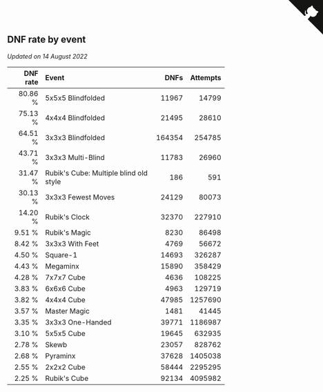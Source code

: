 ## DNF rate by event

*Updated on 14 August 2022*

| DNF rate | Event | DNFs | Attempts |
| ---: | :--- | ---: | ---: |
| 80.86 % | 5x5x5 Blindfolded | 11967 | 14799 |
| 75.13 % | 4x4x4 Blindfolded | 21495 | 28610 |
| 64.51 % | 3x3x3 Blindfolded | 164354 | 254785 |
| 43.71 % | 3x3x3 Multi-Blind | 11783 | 26960 |
| 31.47 % | Rubik's Cube: Multiple blind old style | 186 | 591 |
| 30.13 % | 3x3x3 Fewest Moves | 24129 | 80073 |
| 14.20 % | Rubik's Clock | 32370 | 227910 |
| 9.51 % | Rubik's Magic | 8230 | 86498 |
| 8.42 % | 3x3x3 With Feet | 4769 | 56672 |
| 4.50 % | Square-1 | 14693 | 326287 |
| 4.43 % | Megaminx | 15890 | 358429 |
| 4.28 % | 7x7x7 Cube | 4636 | 108225 |
| 3.83 % | 6x6x6 Cube | 4963 | 129719 |
| 3.82 % | 4x4x4 Cube | 47985 | 1257690 |
| 3.57 % | Master Magic | 1481 | 41445 |
| 3.35 % | 3x3x3 One-Handed | 39771 | 1186987 |
| 3.10 % | 5x5x5 Cube | 19645 | 632935 |
| 2.78 % | Skewb | 23057 | 828762 |
| 2.68 % | Pyraminx | 37628 | 1405038 |
| 2.55 % | 2x2x2 Cube | 58444 | 2295295 |
| 2.25 % | Rubik's Cube | 92134 | 4095982 |


<a href="https://github.com/JustinTimeCuber/wca_statistics" class="github-corner" aria-label="View source on Github"><svg width="80" height="80" viewBox="0 0 250 250" style="fill:#151513; color:#fff; position: absolute; top: 0; border: 0; right: 0;" aria-hidden="true"><path d="M0,0 L115,115 L130,115 L142,142 L250,250 L250,0 Z"></path><path d="M128.3,109.0 C113.8,99.7 119.0,89.6 119.0,89.6 C122.0,82.7 120.5,78.6 120.5,78.6 C119.2,72.0 123.4,76.3 123.4,76.3 C127.3,80.9 125.5,87.3 125.5,87.3 C122.9,97.6 130.6,101.9 134.4,103.2" fill="currentColor" style="transform-origin: 130px 106px;" class="octo-arm"></path><path d="M115.0,115.0 C114.9,115.1 118.7,116.5 119.8,115.4 L133.7,101.6 C136.9,99.2 139.9,98.4 142.2,98.6 C133.8,88.0 127.5,74.4 143.8,58.0 C148.5,53.4 154.0,51.2 159.7,51.0 C160.3,49.4 163.2,43.6 171.4,40.1 C171.4,40.1 176.1,42.5 178.8,56.2 C183.1,58.6 187.2,61.8 190.9,65.4 C194.5,69.0 197.7,73.2 200.1,77.6 C213.8,80.2 216.3,84.9 216.3,84.9 C212.7,93.1 206.9,96.0 205.4,96.6 C205.1,102.4 203.0,107.8 198.3,112.5 C181.9,128.9 168.3,122.5 157.7,114.1 C157.9,116.9 156.7,120.9 152.7,124.9 L141.0,136.5 C139.8,137.7 141.6,141.9 141.8,141.8 Z" fill="currentColor" class="octo-body"></path></svg></a><style>.github-corner:hover .octo-arm{animation:octocat-wave 560ms ease-in-out}@keyframes octocat-wave{0%,100%{transform:rotate(0)}20%,60%{transform:rotate(-25deg)}40%,80%{transform:rotate(10deg)}}@media (max-width:500px){.github-corner:hover .octo-arm{animation:none}.github-corner .octo-arm{animation:octocat-wave 560ms ease-in-out}}</style>
